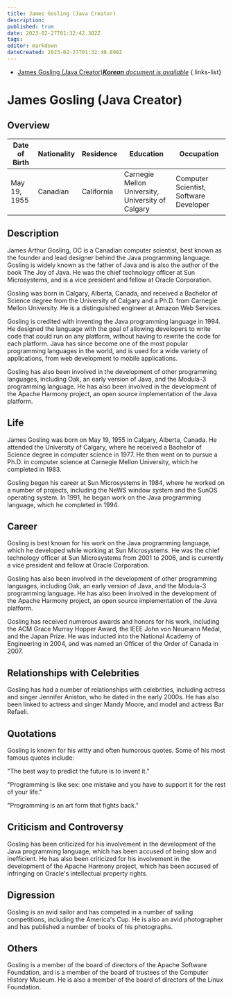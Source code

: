```yaml
---
title: James Gosling (Java Creator)
description: 
published: true
date: 2023-02-27T01:32:42.302Z
tags: 
editor: markdown
dateCreated: 2023-02-27T01:32:40.898Z
---
```


- [James Gosling (Java Creator)***Korean** document is available*](/ko/Knowledge-base/Dictionary/Person/james-gosling-java-creator)
{.links-list}


# James Gosling (Java Creator)

## Overview
| Date of Birth | Nationality | Residence | Education | Occupation |
| ------------- | ----------- | --------- | --------- | ---------- |
| May 19, 1955  | Canadian    | California | Carnegie Mellon University, University of Calgary | Computer Scientist, Software Developer |

## Description
James Arthur Gosling, OC is a Canadian computer scientist, best known as the founder and lead designer behind the Java programming language. Gosling is widely known as the father of Java and is also the author of the book The Joy of Java. He was the chief technology officer at Sun Microsystems, and is a vice president and fellow at Oracle Corporation.

Gosling was born in Calgary, Alberta, Canada, and received a Bachelor of Science degree from the University of Calgary and a Ph.D. from Carnegie Mellon University. He is a distinguished engineer at Amazon Web Services.

Gosling is credited with inventing the Java programming language in 1994. He designed the language with the goal of allowing developers to write code that could run on any platform, without having to rewrite the code for each platform. Java has since become one of the most popular programming languages in the world, and is used for a wide variety of applications, from web development to mobile applications.

Gosling has also been involved in the development of other programming languages, including Oak, an early version of Java, and the Modula-3 programming language. He has also been involved in the development of the Apache Harmony project, an open source implementation of the Java platform.

## Life
James Gosling was born on May 19, 1955 in Calgary, Alberta, Canada. He attended the University of Calgary, where he received a Bachelor of Science degree in computer science in 1977. He then went on to pursue a Ph.D. in computer science at Carnegie Mellon University, which he completed in 1983.

Gosling began his career at Sun Microsystems in 1984, where he worked on a number of projects, including the NeWS window system and the SunOS operating system. In 1991, he began work on the Java programming language, which he completed in 1994.

## Career
Gosling is best known for his work on the Java programming language, which he developed while working at Sun Microsystems. He was the chief technology officer at Sun Microsystems from 2001 to 2006, and is currently a vice president and fellow at Oracle Corporation.

Gosling has also been involved in the development of other programming languages, including Oak, an early version of Java, and the Modula-3 programming language. He has also been involved in the development of the Apache Harmony project, an open source implementation of the Java platform.

Gosling has received numerous awards and honors for his work, including the ACM Grace Murray Hopper Award, the IEEE John von Neumann Medal, and the Japan Prize. He was inducted into the National Academy of Engineering in 2004, and was named an Officer of the Order of Canada in 2007.

## Relationships with Celebrities
Gosling has had a number of relationships with celebrities, including actress and singer Jennifer Aniston, who he dated in the early 2000s. He has also been linked to actress and singer Mandy Moore, and model and actress Bar Refaeli.

## Quotations
Gosling is known for his witty and often humorous quotes. Some of his most famous quotes include:

"The best way to predict the future is to invent it."

"Programming is like sex: one mistake and you have to support it for the rest of your life."

"Programming is an art form that fights back."

## Criticism and Controversy
Gosling has been criticized for his involvement in the development of the Java programming language, which has been accused of being slow and inefficient. He has also been criticized for his involvement in the development of the Apache Harmony project, which has been accused of infringing on Oracle's intellectual property rights.

## Digression
Gosling is an avid sailor and has competed in a number of sailing competitions, including the America's Cup. He is also an avid photographer and has published a number of books of his photographs.

## Others
Gosling is a member of the board of directors of the Apache Software Foundation, and is a member of the board of trustees of the Computer History Museum. He is also a member of the board of directors of the Linux Foundation.